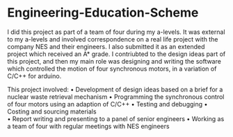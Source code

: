 # Engineering-Education-Scheme
I did this project as part of a team of four during my a-levels. It was external to my a-levels and involved correspondence on a real life project with the company NES and their engineers. I also submitted it as an extended project which received an A* grade. I contriubted to the design ideas part of this project, and then my main role was designing and writing the software which controlled the motion of four synchronous motors, in a variation of C/C++ for arduino. 

This project involved: 
•	Development of design ideas based on a brief for a nuclear waste retrieval mechanism 
•	Programming the synchronous control of four motors using an adaption of C/C++
•	Testing and debugging 
•	Costing and sourcing materials  
•	Report writing and presenting to a panel of senior engineers 
•	Working as a team of four with regular meetings with NES engineers

